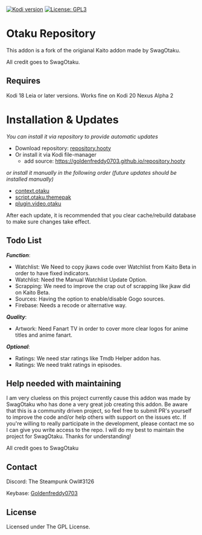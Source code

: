 [![Kodi version](https://img.shields.io/badge/kodi%20versions18/19-blue)](https://kodi.tv/)
[![License: GPL3](https://img.shields.io/badge/License-GPL3-yellow.svg)](https://opensource.org/licenses/GPL-3.0)

# Otaku Repository

This addon is a fork of the origianal Kaito addon made by SwagOtaku.

All credit goes to SwagOtaku.

## Requires

Kodi 18 Leia or later versions.
Works fine on Kodi 20 Nexus Alpha 2

# Installation & Updates

_You can install it via repository to provide automatic updates_

- Download repository: [repository.hooty](https://github.com/Goldenfreddy0703/repository.hooty/blob/master/repo/zips/repository.hooty/repository.hooty-1.0.zip)
- Or install it via Kodi file-manager
  - add source: <https://goldenfreddy0703.github.io/repository.hooty>

_or install it manually in the following order (future updates should be installed manually)_

- [context.otaku](https://github.com/Goldenfreddy0703/repository.hooty/raw/master/repo/zips/context.otaku/context.otaku-0.0.6.zip)
- [script.otaku.themepak](https://github.com/Goldenfreddy0703/repository.hooty/raw/master/repo/zips/script.otaku.themepak/script.otaku.themepak-0.0.1.zip)
- [plugin.video.otaku](https://github.com/Goldenfreddy0703/Otaku/archive/refs/heads/main.zip)

After each update, it is recommended that you clear cache/rebuild database to make sure changes take effect.

## Todo List

**_Function_**:

- Watchlist: We Need to copy jkaws code over Watchlist from Kaito Beta in order to have fixed indicators.
- Watchlist: Need the Manual Watchlist Update Option.
- Scrapping: We need to improve the crap out of scrapping like jkaw did on Kaito Beta.
- Sources: Having the option to enable/disable Gogo sources.
- Firebase: Needs a recode or alternative way.

**_Quality_**:

- Artwork: Need Fanart TV in order to cover more clear logos for anime titles and anime fanart.

**_Optional_**:

- Ratings: We need star ratings like Tmdb Helper addon has.
- Ratings: We need trakt ratings in episodes.

## Help needed with maintaining

I am very clueless on this project currently cause this addon was made by SwagOtaku who has done a very great job creating this addon. Be aware that this is a community driven project, so feel free to submit PR's yourself to improve the code and/or help others with support on the issues etc. If you're willing to really participate in the development, please contact me so I can give you write access to the repo. I will do my best to maintain the project for SwagOtaku. Thanks for understanding!

All credit goes to SwagOtaku

## Contact

Discord: The Steampunk Owl#3126

Keybase: [Goldenfreddy0703](https://keybase.io/goldenfreddy0703)

## License

Licensed under The GPL License.
